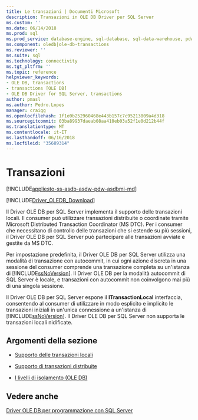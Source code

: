 ```yaml
---
title: Le transazioni | Documenti Microsoft
description: Transazioni in OLE DB Driver per SQL Server
ms.custom: ''
ms.date: 06/14/2018
ms.prod: sql
ms.prod_service: database-engine, sql-database, sql-data-warehouse, pdw
ms.component: oledb|ole-db-transactions
ms.reviewer: ''
ms.suite: sql
ms.technology: connectivity
ms.tgt_pltfrm: ''
ms.topic: reference
helpviewer_keywords:
- OLE DB, transactions
- transactions [OLE DB]
- OLE DB Driver for SQL Server, transactions
author: pmasl
ms.author: Pedro.Lopes
manager: craigg
ms.openlocfilehash: 1f1e0b252960468e443b157c7c95213809a4d318
ms.sourcegitcommit: 03ba89937daeab08aa410eb03a52f1e0d212b44f
ms.translationtype: MT
ms.contentlocale: it-IT
ms.lasthandoff: 06/16/2018
ms.locfileid: "35689314"
---
```

# <a name="transactions"></a>Transazioni
[!INCLUDE[appliesto-ss-asdb-asdw-pdw-asdbmi-md](../../../includes/appliesto-ss-asdb-asdw-pdw-asdbmi-md.md)]

[!INCLUDE[Driver_OLEDB_Download](../../../includes/driver_oledb_download.md)]

  Il Driver OLE DB per SQL Server implementa il supporto delle transazioni locali. Il consumer può utilizzare transazioni distribuite o coordinate tramite Microsoft Distributed Transaction Coordinator (MS DTC). Per i consumer che necessitano di controllo delle transazioni che si estende su più sessioni, il Driver OLE DB per SQL Server può partecipare alle transazioni avviate e gestite da MS DTC.  
  
 Per impostazione predefinita, il Driver OLE DB per SQL Server utilizza una modalità di transazione con autocommit, in cui ogni azione discreta in una sessione del consumer comprende una transazione completa su un'istanza di [!INCLUDE[ssNoVersion](../../../includes/ssnoversion-md.md)]. Il Driver OLE DB per la modalità autocommit di SQL Server è locale, e transazioni con autocommit non coinvolgono mai più di una singola sessione.  
  
 Il Driver OLE DB per SQL Server espone il **ITransactionLocal** interfaccia, consentendo al consumer di utilizzare in modo esplicito e implicito le transazioni iniziali in un'unica connessione a un'istanza di [!INCLUDE[ssNoVersion](../../../includes/ssnoversion-md.md)]. Il Driver OLE DB per SQL Server non supporta le transazioni locali nidificate.  
  
## <a name="in-this-section"></a>Argomenti della sezione  
  
-   [Supporto delle transazioni locali](../../oledb/ole-db-transactions/supporting-local-transactions.md)  
  
-   [Supporto di transazioni distribuite](../../oledb/ole-db-transactions/supporting-distributed-transactions.md)  
  
-   [I livelli di isolamento &#40;OLE DB&#41;](../../oledb/ole-db-transactions/isolation-levels-ole-db.md)  
  
## <a name="see-also"></a>Vedere anche  
 [Driver OLE DB per programmazione con SQL Server](../../oledb/ole-db/oledb-driver-for-sql-server-programming.md)  
  
  
